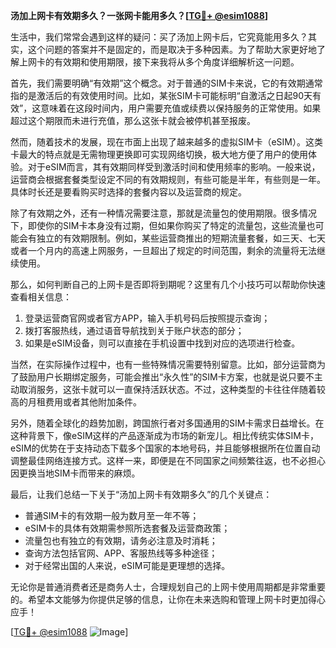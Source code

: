 **汤加上网卡有效期多久？一张网卡能用多久？[[TG💪+ @esim1088](https://t.me/s/esim1088)]**

生活中，我们常常会遇到这样的疑问：买了汤加上网卡后，它究竟能用多久？其实，这个问题的答案并不是固定的，而是取决于多种因素。为了帮助大家更好地了解上网卡的有效期和使用期限，接下来我将从多个角度详细解析这一问题。

首先，我们需要明确“有效期”这个概念。对于普通的SIM卡来说，它的有效期通常指的是激活后的有效使用时间。比如，某张SIM卡可能标明“自激活之日起90天有效”，这意味着在这段时间内，用户需要充值或续费以保持服务的正常使用。如果超过这个期限而未进行充值，那么这张卡就会被停机甚至报废。

然而，随着技术的发展，现在市面上出现了越来越多的虚拟SIM卡（eSIM）。这类卡最大的特点就是无需物理更换即可实现网络切换，极大地方便了用户的使用体验。对于eSIM而言，其有效期同样受到激活时间和使用频率的影响。一般来说，运营商会根据套餐类型设定不同的有效期规则，有些可能是半年，有些则是一年。具体时长还是要看购买时选择的套餐内容以及运营商的规定。

除了有效期之外，还有一种情况需要注意，那就是流量包的使用期限。很多情况下，即使你的SIM卡本身没有过期，但如果你购买了特定的流量包，这些流量也可能会有独立的有效期限制。例如，某些运营商推出的短期流量套餐，如三天、七天或者一个月内的高速上网服务，一旦超出了规定的时间范围，剩余的流量将无法继续使用。

那么，如何判断自己的上网卡是否即将到期呢？这里有几个小技巧可以帮助你快速查看相关信息：

1. 登录运营商官网或者官方APP，输入手机号码后按照提示查询；
2. 拨打客服热线，通过语音导航找到关于账户状态的部分；
3. 如果是eSIM设备，则可以直接在手机设置中找到对应的选项进行检查。

当然，在实际操作过程中，也有一些特殊情况需要特别留意。比如，部分运营商为了鼓励用户长期绑定服务，可能会推出“永久性”的SIM卡方案，也就是说只要不主动取消服务，这张卡就可以一直保持活跃状态。不过，这种类型的卡往往伴随着较高的月租费用或者其他附加条件。

另外，随着全球化的趋势加剧，跨国旅行者对多国通用的SIM卡需求日益增长。在这种背景下，像eSIM这样的产品逐渐成为市场的新宠儿。相比传统实体SIM卡，eSIM的优势在于支持动态下载多个国家的本地号码，并且能够根据所在位置自动调整最佳网络连接方式。这样一来，即便是在不同国家之间频繁往返，也不必担心因更换当地SIM卡而带来的麻烦。

最后，让我们总结一下关于“汤加上网卡有效期多久”的几个关键点：
- 普通SIM卡的有效期一般为数月至一年不等；
- eSIM卡的具体有效期需参照所选套餐及运营商政策；
- 流量包也有独立的有效期，请务必注意及时消耗；
- 查询方法包括官网、APP、客服热线等多种途径；
- 对于经常出国的人来说，eSIM可能是更理想的选择。

无论你是普通消费者还是商务人士，合理规划自己的上网卡使用周期都是非常重要的。希望本文能够为你提供足够的信息，让你在未来选购和管理上网卡时更加得心应手！

[[TG💪+ @esim1088](https://t.me/s/esim1088) ![Image](https://i.postimg.cc/4NQfJmqS/Snipaste-2025-05-13-00-14-12.png)]